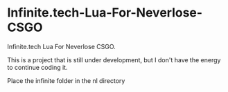 # Infinite.tech-Lua-For-Neverlose-CSGO
Infinite.tech Lua For Neverlose CSGO.

This is a project that is still under development, but I don't have the energy to continue coding it.

Place the infinite folder in the nl directory
